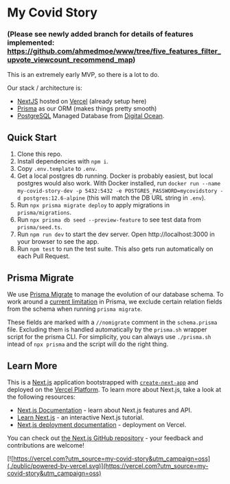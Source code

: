 # My Covid Story 
### (Please see newly added branch for details of features implemented: https://github.com/ahmedmoe/www/tree/five_features_filter_upvote_viewcount_recommend_map)

This is an extremely early MVP, so there is a lot to do.

Our stack / architecture is:

- [NextJS](https://next.js.org/) hosted on [Vercel](https://vercel.com) (already setup here)
- [Prisma](https://prisma.io) as our ORM (makes things pretty smooth)
- [PostgreSQL](https://www.postgresql.org/) Managed Database from [Digital Ocean](https://www.digitalocean.com/).

## Quick Start

1. Clone this repo.
1. Install dependencies with `npm i`.
1. Copy `.env.template` to `.env`.
1. Get a local postgres db running.
   Docker is probably easiest, but local postgres would also work.
   With Docker installed, run `docker run --name my-covid-story-dev -p 5432:5432 -e POSTGRES_PASSWORD=mycovidstory -d postgres:12.6-alpine` (this will match the DB URL string in `.env`).
1. Run `npx prisma migrate deploy` to apply migrations in `prisma/migrations`.
1. Run `npx prisma db seed --preview-feature` to see test data from `prisma/seed.ts`.
1. Run `npm run dev` to start the dev server.
   Open http://localhost:3000 in your browser to see the app.
1. Run `npm test` to run the test suite.
   This also gets run automatically on each Pull Request.

## Prisma Migrate

We use [Prisma Migrate](https://www.prisma.io/docs/concepts/components/prisma-migrate) to manage the evolution of our database schema.
To work around a [current limitation](https://github.com/prisma/prisma/issues/7351) in Prisma, we exclude certain relation fields from the schema when running `prisma migrate`.

These fields are marked with a `//nomigrate` comment in the `schema.prisma` file.
Excluding them is handled automatically by the `prisma.sh` wrapper script for the prisma CLI.
For simplicity, you can always use `./prisma.sh` intead of `npx prisma` and the script will do the right thing.

## Learn More

This is a [Next.js](https://nextjs.org/) application bootstrapped with [`create-next-app`](https://github.com/vercel/next.js/tree/canary/packages/create-next-app) and deployed on the [Vercel Platform](https://vercel.com/).
To learn more about Next.js, take a look at the following resources:

- [Next.js Documentation](https://nextjs.org/docs) - learn about Next.js features and API.
- [Learn Next.js](https://nextjs.org/learn) - an interactive Next.js tutorial.
- [Next.js deployment documentation](https://nextjs.org/docs/deployment) - deployment on Vercel.

You can check out [the Next.js GitHub repository](https://github.com/vercel/next.js/) - your feedback and contributions are welcome!

[![https://vercel.com?utm_source=my-covid-story&utm_campaign=oss](./public/powered-by-vercel.svg)](https://vercel.com?utm_source=my-covid-story&utm_campaign=oss)
